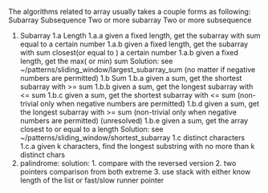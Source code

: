 The algorithms related to array usually takes a couple forms as following:
Subarray
Subsequence
Two or more subarray
Two or more subsequence

1. Subarray 
    1.a Length
        1.a.a given a fixed length, get the subarray with sum equal to a certain number 
        1.a.b given a fixed length, get the subarray with sum closest(or equal to ) a certain number
        1.a.b given a fixed length, get the max( or min) sum 
    Solution: see ~/patterns/sliding_window/largest_subarray_sum (no matter if negative numbers are permitted)
    1.b Sum 
        1.b.a given a sum, get the shortest subarray with >= sum 
        1.b.b given a sum, get the longest subarray with <= sum 
        1.b.c given a sum, get the shortest subarray with <= sum (non-trivial only when negative numbers are permitted) 
        1.b.d given a sum, get the longest subarray with >= sum (non-trivial only when negative numbers are permitted)  (unresolved)
        1.b.e given a sum, get the array closest to or equal to a length
    Solution: see ~/patterns/sliding_window/shortest_subarray
    1.c distinct characters
        1.c.a given k characters, find the longest substring with no more than k distinct chars
2. palindrome:
    solution:
        1. compare with the reversed version 
        2. two pointers comparison from both extreme 
        3. use stack with either know length of the list or fast/slow runner pointer
